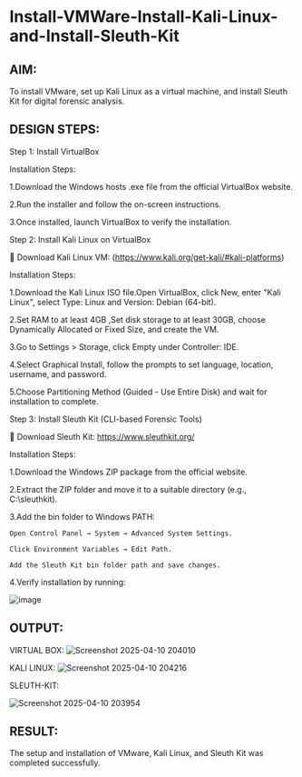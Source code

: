 # Install-VMWare-Install-Kali-Linux-and-Install-Sleuth-Kit
## AIM:

To install VMware, set up Kali Linux as a virtual machine, and install Sleuth Kit for digital forensic analysis.

## DESIGN STEPS:

Step 1: Install VirtualBox

Installation Steps:

1.Download the Windows hosts .exe file from the official VirtualBox website.

2.Run the installer and follow the on-screen instructions.

3.Once installed, launch VirtualBox to verify the installation.


Step 2: Install Kali Linux on VirtualBox

🔗 Download Kali Linux VM: (https://www.kali.org/get-kali/#kali-platforms)


Installation Steps:

1.Download the Kali Linux ISO file.Open VirtualBox, click New, enter "Kali Linux", select Type: Linux and Version: Debian 
(64-bit).

2.Set RAM to at least 4GB ,Set disk storage to at least 30GB, choose Dynamically Allocated or Fixed Size, and create the VM.

3.Go to Settings > Storage, click Empty under Controller: IDE.

4.Select Graphical Install, follow the prompts to set language, location, username, and password.

5.Choose Partitioning Method (Guided - Use Entire Disk) and wait for installation to complete.



Step 3: Install Sleuth Kit (CLI-based Forensic Tools)

🔗 Download Sleuth Kit: https://www.sleuthkit.org/


Installation Steps:

1.Download the Windows ZIP package from the official website.

2.Extract the ZIP folder and move it to a suitable directory (e.g., C:\sleuthkit).

3.Add the bin folder to Windows PATH:

    Open Control Panel → System → Advanced System Settings.
    
    Click Environment Variables → Edit Path.
    
    Add the Sleuth Kit bin folder path and save changes.
    
4.Verify installation by running:

![image](https://github.com/user-attachments/assets/792b0c65-3121-4732-a4c4-d24655131ff5)



## OUTPUT:
VIRTUAL BOX:
 ![Screenshot 2025-04-10 204010](https://github.com/user-attachments/assets/af776b8f-29a0-48e7-94ff-0fd8ee4e8cc9)


 
KALI LINUX:
![Screenshot 2025-04-10 204216](https://github.com/user-attachments/assets/ce013add-67a4-4e17-80f7-fb961c6f7d78)



SLEUTH-KIT:


![Screenshot 2025-04-10 203954](https://github.com/user-attachments/assets/ad3b60f8-8ad6-4c6c-9cae-4de229dfaf84)


## RESULT:
The setup and installation of VMware, Kali Linux, and Sleuth Kit was completed successfully.
